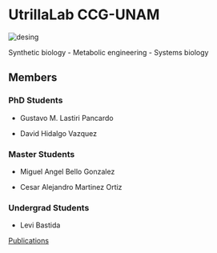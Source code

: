 # UtrillaLab CCG-UNAM

![desing](https://github.com/utrillalab/utrillalab.github.io/blob/master/UtrillaLab.JPG)

Synthetic biology - Metabolic engineering - Systems biology 

## Members

### PhD Students

- Gustavo M. Lastiri Pancardo

- David Hidalgo Vazquez

### Master Students

- Miguel Angel Bello Gonzalez

- Cesar Alejandro Martinez Ortiz

### Undergrad Students

- Levi Bastida


[Publications](https://scholar.google.com.mx/citations?user=47_zmPUAAAAJ&hl=en)



